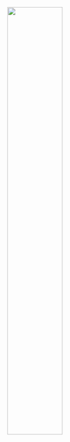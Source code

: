 <p align="center" width="100%"> 

<img src="https://media.giphy.com/media/ZRDYpzB4gjmou53QFQ/giphy.gif" width="50%"> </img>
</p>
